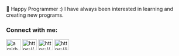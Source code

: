 🔭 Happy Programmer :) 
I have always been interested in learning and creating new programs.

<h3 align="left">Connect with me:</h3>
<p align="left">
<a href="https://twitter.com/amirhosein96" target="blank"><img align="center" src="https://raw.githubusercontent.com/rahuldkjain/github-profile-readme-generator/master/src/images/icons/Social/twitter.svg" alt="amirhosein96" height="30" width="40" /></a>
<a href="https://linkedin.com/in/https://www.linkedin.com/in/amirhosein-zare-30923b273/" target="blank"><img align="center" src="https://raw.githubusercontent.com/rahuldkjain/github-profile-readme-generator/master/src/images/icons/Social/linked-in-alt.svg" alt="https://www.linkedin.com/in/amirhosein-zare-30923b273/" height="30" width="40" /></a>
<a href="https://stackoverflow.com/users/https://stackoverflow.com/users/21176666" target="blank"><img align="center" src="https://raw.githubusercontent.com/rahuldkjain/github-profile-readme-generator/master/src/images/icons/Social/stack-overflow.svg" alt="https://stackoverflow.com/users/21176666" height="30" width="40" /></a>
<a href="https://instagram.com/https://instagram.com/awiir2" target="blank"><img align="center" src="https://raw.githubusercontent.com/rahuldkjain/github-profile-readme-generator/master/src/images/icons/Social/instagram.svg" alt="https://instagram.com/awiir2" height="30" width="40" /></a>
</p>
